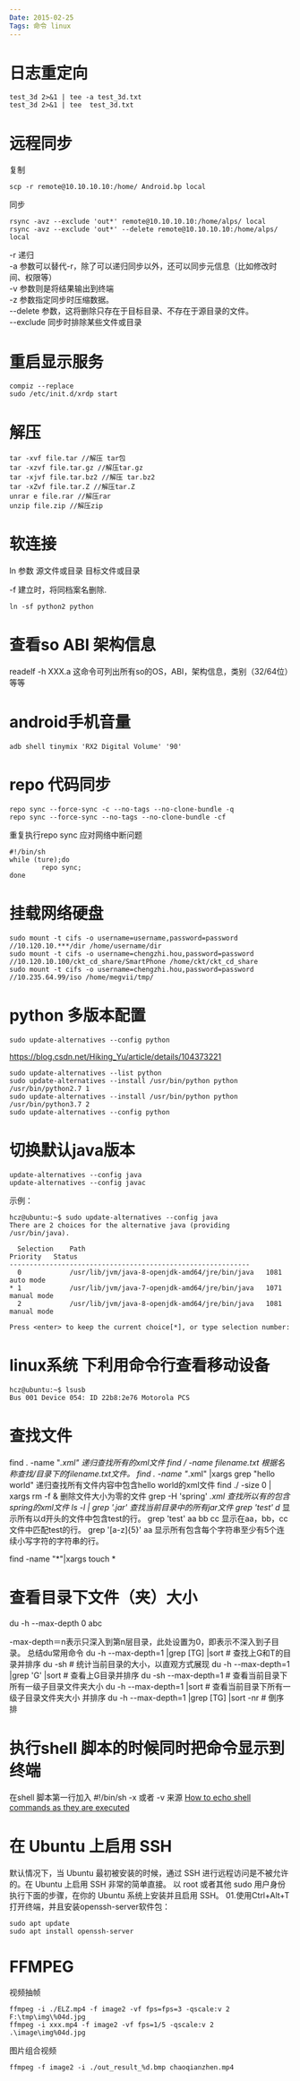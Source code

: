 ```yaml
---
Date: 2015-02-25
Tags: 命令 linux
---
```


# 日志重定向

```shell
test_3d 2>&1 | tee -a test_3d.txt
test_3d 2>&1 | tee  test_3d.txt
```

# 远程同步

复制

```shell
scp -r remote@10.10.10.10:/home/ Android.bp local
```

同步

```shell
rsync -avz --exclude 'out*' remote@10.10.10.10:/home/alps/ local
rsync -avz --exclude 'out*' --delete remote@10.10.10.10:/home/alps/ local
```

-r 递归  
-a 参数可以替代-r，除了可以递归同步以外，还可以同步元信息（比如修改时间、权限等）  
-v 参数则是将结果输出到终端  
-z 参数指定同步时压缩数据。  
--delete 参数，这将删除只存在于目标目录、不存在于源目录的文件。  
--exclude 同步时排除某些文件或目录  

# 重启显示服务

```shell
compiz --replace
sudo /etc/init.d/xrdp start
```

# 解压

```shell
tar -xvf file.tar //解压 tar包
tar -xzvf file.tar.gz //解压tar.gz
tar -xjvf file.tar.bz2 //解压 tar.bz2
tar -xZvf file.tar.Z //解压tar.Z
unrar e file.rar //解压rar
unzip file.zip //解压zip
```

# 软连接

ln  参数 源文件或目录 目标文件或目录

-f 建立时，将同档案名删除.

```shell
ln -sf python2 python
```

# 查看so ABI 架构信息

readelf -h XXX.a
这命令可列出所有so的OS，ABI，架构信息，类别（32/64位）等等

# android手机音量

```shell
adb shell tinymix 'RX2 Digital Volume' '90'
```

# repo 代码同步

```shell
repo sync --force-sync -c --no-tags --no-clone-bundle -q
repo sync --force-sync --no-tags --no-clone-bundle -cf
```

重复执行repo sync 应对网络中断问题

```shell
#!/bin/sh
while (ture);do
        repo sync;
done
```

# 挂载网络硬盘

```shell
sudo mount -t cifs -o username=username,password=password //10.120.10.***/dir /home/username/dir
sudo mount -t cifs -o username=chengzhi.hou,password=password //10.120.10.100/ckt_cd_share/SmartPhone /home/ckt/ckt_cd_share
sudo mount -t cifs -o username=chengzhi.hou,password=password //10.235.64.99/iso /home/megvii/tmp/
```

# python 多版本配置

```shell
sudo update-alternatives --config python
```

https://blog.csdn.net/Hiking_Yu/article/details/104373221

```shell
sudo update-alternatives --list python
sudo update-alternatives --install /usr/bin/python python /usr/bin/python2.7 1
sudo update-alternatives --install /usr/bin/python python /usr/bin/python3.7 2
sudo update-alternatives --config python
```

# 切换默认java版本

```shell
update-alternatives --config java
update-alternatives --config javac
```

示例：

```shell
hcz@ubuntu:~$ sudo update-alternatives --config java
There are 2 choices for the alternative java (providing /usr/bin/java).

  Selection    Path                                            Priority   Status
------------------------------------------------------------
  0            /usr/lib/jvm/java-8-openjdk-amd64/jre/bin/java   1081      auto mode
* 1            /usr/lib/jvm/java-7-openjdk-amd64/jre/bin/java   1071      manual mode
  2            /usr/lib/jvm/java-8-openjdk-amd64/jre/bin/java   1081      manual mode

Press <enter> to keep the current choice[*], or type selection number: 
```

# linux系统 下利用命令行查看移动设备

```shell
hcz@ubuntu:~$ lsusb
Bus 001 Device 054: ID 22b8:2e76 Motorola PCS 
```

# 查找文件

find . -name "*.xml" 递归查找所有的xml文件
find / -name filename.txt 根据名称查找/目录下的filename.txt文件。
find . -name "*.xml" |xargs grep "hello world" 递归查找所有文件内容中包含hello world的xml文件
find ./ -size 0 | xargs rm -f &amp; 删除文件大小为零的文件
grep -H 'spring' *.xml 查找所以有的包含spring的xml文件
ls -l | grep '.jar' 查找当前目录中的所有jar文件
grep 'test' d* 显示所有以d开头的文件中包含test的行。
grep 'test' aa bb cc 显示在aa，bb，cc文件中匹配test的行。
grep '[a-z]\{5\}' aa 显示所有包含每个字符串至少有5个连续小写字符的字符串的行。 

find -name "*"|xargs touch * 

# 查看目录下文件（夹）大小

du -h --max-depth 0 abc

-max-depth＝n表示只深入到第n层目录，此处设置为0，即表示不深入到子目录。
总结du常用命令
du -h --max-depth=1 |grep [TG] |sort   # 查找上G和T的目录并排序
du -sh    # 统计当前目录的大小，以直观方式展现
du -h --max-depth=1 |grep 'G' |sort   # 查看上G目录并排序
du -sh --max-depth=1  # 查看当前目录下所有一级子目录文件夹大小
du -h --max-depth=1 |sort    # 查看当前目录下所有一级子目录文件夹大小 并排序
du -h --max-depth=1 |grep [TG] |sort -nr   # 倒序排

# 执行shell 脚本的时候同时把命令显示到终端

在shell 脚本第一行加入 #!/bin/sh -x 或者 -v
来源 [How to echo shell commands as they are executed](https://stackoverflow.com/questions/2853803/how-to-echo-shell-commands-as-they-are-executed)

# 在 Ubuntu 上启用 SSH

默认情况下，当 Ubuntu 最初被安装的时候，通过 SSH 进行远程访问是不被允许的。在 Ubuntu 上启用 SSH 非常的简单直接。
以 root 或者其他 sudo 用户身份执行下面的步骤，在你的 Ubuntu 系统上安装并且启用 SSH。
01.使用Ctrl+Alt+T打开终端，并且安装openssh-server软件包：

```
sudo apt update
sudo apt install openssh-server
```

# FFMPEG

视频抽帧  

```
ffmpeg -i ./ELZ.mp4 -f image2 -vf fps=fps=3 -qscale:v 2 F:\tmp\img\%04d.jpg  
ffmpeg -i xxx.mp4 -f image2 -vf fps=1/5 -qscale:v 2 .\image\img%04d.jpg
```

图片组合视频

```
ffmpeg -f image2 -i ./out_result_%d.bmp chaoqianzhen.mp4
```
